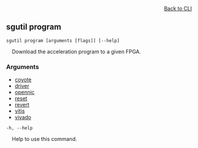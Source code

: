 <div id="readme" class="Box-body readme blob js-code-block-container">
<article class="markdown-body entry-content p-3 p-md-6" itemprop="text">
<p align="right">
<a href="https://github.com/fpgasystems/sgrt/blob/main/cli/manual.md#cli">Back to CLI</a>
</p>

## sgutil program

<code>sgutil program [arguments [flags]] [--help]</code>
<p>
  &nbsp; &nbsp; Download the acceleration program to a given FPGA.
</p>

### Arguments

* [coyote](./sgutil-program-coyote.md#sgutil-program-coyote)
* [driver](./sgutil-program-driver.md#sgutil-program-driver)
* [opennic](./sgutil-program-opennic.md#sgutil-program-opennic)
* [reset](./sgutil-program-reset.md#sgutil-program-reset)
* [revert](./sgutil-program-revert.md#sgutil-program-revert)
* [vitis](./sgutil-program-vitis.md#sgutil-program-vitis)
* [vivado](./sgutil-program-vivado.md#sgutil-program-vivado)

<code>-h, --help</code>
<p>
  &nbsp; &nbsp; Help to use this command.
</p>